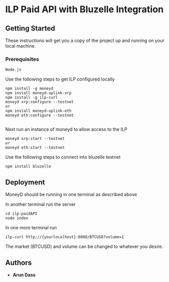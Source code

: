 # ILP Paid API with Bluzelle Integration


## Getting Started

These instructions will get you a copy of the project up and running on your local machine.

### Prerequisites
```
Node.js
```
Use the following steps to get ILP configured locally

```
npm install -g moneyd 
npm install moneyd-uplink-xrp
npm install -g ilp-curl
moneyd xrp:configure --testnet
or
npm install moneyd-uplink-eth
moneyd eth:configure --testnet


```
Next run an instance of moneyd to allow access to the ILP

```
moneyd xrp:start --testnet
or 
moneyd eth:start --testnet

```
Use the following steps to connect into bluzelle testnet

```
npm install bluzelle

```



## Deployment

MoneyD should be running in one terminal as described above

In another terminal run the server
```
cd ilp-paidAPI
node index
```
In one more terminal run

```
ilp-curl http://{yourlocalhost}:8080/BTCUSD?volume=1

```
The market (BTCUSD) and volume can be changed to whatever you desire.

## Authors

- **Arun Dass** 
